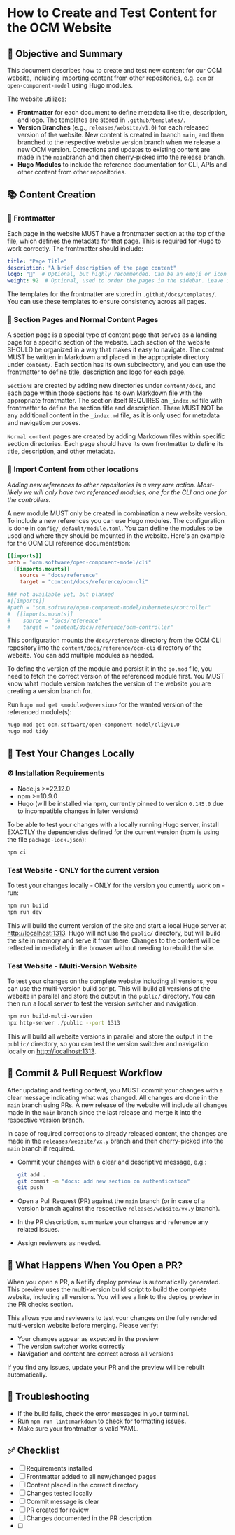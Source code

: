 # How to Create and Test Content for the OCM Website

## 🎯 Objective and Summary

This document describes how to create and test new content for our OCM website, including importing content from other repositories, e.g. `ocm` or `open-component-model` using Hugo modules.

The website utilizes:

- **Frontmatter** for each document to define metadata like title, description, and logo. The templates are stored in `.github/templates/`.
- **Version Branches** (e.g., `releases/website/v1.0`) for each released version of the website. New content is created in branch `main`, and then branched to the respective website version branch when we release a new OCM version. Corrections and updates to existing content are made in the `main`branch and then cherry-picked into the release branch.
- **Hugo Modules** to include the reference documentation for CLI, APIs and other content from other repositories.

## 📚 Content Creation

### 📝 Frontmatter

Each page in the website MUST have a frontmatter section at the top of the file, which defines the metadata for that page. This is required for Hugo to work correctly. The frontmatter should include:

```yaml
title: "Page Title"
description: "A brief description of the page content"
logo: "📄"  # Optional, but highly recommended. Can be an emoji or icon representing the page on its section page.
weight: 92  # Optional, used to order the pages in the sidebar. Leave it out for default ordering.
```

The templates for the frontmatter are stored in `.github/docs/templates/`. You can use these templates to ensure consistency across all pages.

### 📂 Section Pages and Normal Content Pages

A section page is a special type of content page that serves as a landing page for a specific section of the website. Each section of the website SHOULD be organized in a way that makes it easy to navigate. The content MUST be written in Markdown and placed in the appropriate directory under `content/`. Each section has its own subdirectory, and you can use the frontmatter to define title, description and logo for each page.

`Sections` are created by adding new directories under `content/docs`, and each page within those sections has its own Markdown file with the appropriate frontmatter. The section itself REQUIRES an `_index.md` file with frontmatter to define the section title and description. There MUST NOT be any additional content in the `_index.md` file, as it is only used for metadata and navigation purposes.

`Normal content` pages are created by adding Markdown files within specific section directories. Each page should have its own frontmatter to define its title, description, and other metadata.

### 🔗 Import Content from other locations

*Adding new references to other repositories is a very rare action. Most-likely we will only have two referenced modules, one for the CLI and one for the controllers.*

A new module MUST only be created in combination a new website version. To include a new references you can use Hugo modules. The configuration is done in `config/_default/module.toml`. You can define the modules to be used and where they should be mounted in the website. Here's an example for the OCM CLI reference documentation:

```toml
[[imports]]
path = "ocm.software/open-component-model/cli"
  [[imports.mounts]]
    source = "docs/reference"
    target = "content/docs/reference/ocm-cli"

### not available yet, but planned
#[[imports]]
#path = "ocm.software/open-component-model/kubernetes/controller"
#  [[imports.mounts]]
#    source = "docs/reference"
#    target = "content/docs/reference/ocm-controller"
```

This configuration mounts the `docs/reference` directory from the OCM CLI repository into the `content/docs/reference/ocm-cli` directory of the website. You can add multiple modules as needed.

To define the version of the module and persist it in the `go.mod` file, you need to fetch the correct version of the referenced module first. You MUST know what module version matches the version of the website you are creating a version branch for.

Run `hugo mod get <module>@<version>` for the wanted version of the referenced module(s):

```sh
hugo mod get ocm.software/open-component-model/cli@v1.0
hugo mod tidy
```

## 🧪 Test Your Changes Locally

### ⚙️ Installation Requirements

- Node.js >=22.12.0
- npm >=10.9.0
- Hugo (will be installed via npm, currently pinned to version `0.145.0` due to incompatible changes in later versions)

To be able to test your changes with a locally running Hugo server, install EXACTLY the dependencies defined for the current version (npm is using the file `package-lock.json`):

```sh
npm ci
```

### Test Website - ONLY for the current version

To test your changes locally - ONLY for the version you currently work on - run:

```sh
npm run build
npm run dev
```

This will build the current version of the site and start a local Hugo server at <http://localhost:1313>. Hugo will not use the `public/` directory, but will build the site in memory and serve it from there. Changes to the content will be reflected immediately in the browser without needing to rebuild the site.

### Test Website - Multi-Version Website

To test your changes on the complete website including all versions, you can use the multi-version build script. This will build all versions of the website in parallel and store the output in the `public/` directory. You can then run a local server to test the version switcher and navigation.

```sh
npm run build-multi-version
npx http-server ./public --port 1313
```

This will build all website versions in parallel and store the output in the `public/` directory, so you can test the version switcher and navigation locally on <http://localhost:1313>.

## 📝 Commit & Pull Request Workflow

After updating and testing content, you MUST commit your changes with a clear message indicating what was changed. All changes are done in the `main` branch using PRs. A new release of the website will include all changes made in the `main` branch since the last release and merge it into the respective version branch.

In case of required corrections to already released content, the changes are made in the `releases/website/vx.y` branch and then cherry-picked into the `main` branch if required.

- Commit your changes with a clear and descriptive message, e.g.:

  ```sh
  git add .
  git commit -m "docs: add new section on authentication"
  git push
  ```

- Open a Pull Request (PR) against the `main` branch (or in case of a version branch against the respective `releases/website/vx.y` branch).
- In the PR description, summarize your changes and reference any related issues.
- Assign reviewers as needed.

## 🚀 What Happens When You Open a PR?

When you open a PR, a Netlify deploy preview is automatically generated. This preview uses the multi-version build script to build the complete website, including all versions. You will see a link to the deploy preview in the PR checks section.

This allows you and reviewers to test your changes on the fully rendered multi-version website before merging. Please verify:

- Your changes appear as expected in the preview
- The version switcher works correctly
- Navigation and content are correct across all versions

If you find any issues, update your PR and the preview will be rebuilt automatically.

## 🚨 Troubleshooting

- If the build fails, check the error messages in your terminal.
- Run `npm run lint:markdown` to check for formatting issues.
- Make sure your frontmatter is valid YAML.

## ✅ Checklist

- [ ] Requirements installed
- [ ] Frontmatter added to all new/changed pages
- [ ] Content placed in the correct directory
- [ ] Changes tested locally
- [ ] Commit message is clear
- [ ] PR created for review
- [ ] Changes documented in the PR description
- [ ] 